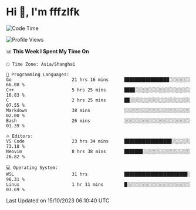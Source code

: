 # Hi 👋, I'm fffzlfk

<!--START_SECTION:waka-->
![Code Time](http://img.shields.io/badge/Code%20Time-515%20hrs%206%20mins-blue)

![Profile Views](http://img.shields.io/badge/Profile%20Views-0-blue)

📊 **This Week I Spent My Time On** 

```text
🕑︎ Time Zone: Asia/Shanghai

💬 Programming Languages: 
Go                       21 hrs 16 mins      █████████████████░░░░░░░░   66.08 % 
C++                      5 hrs 25 mins       ████░░░░░░░░░░░░░░░░░░░░░   16.83 % 
C                        2 hrs 25 mins       ██░░░░░░░░░░░░░░░░░░░░░░░   07.55 % 
Markdown                 38 mins             ░░░░░░░░░░░░░░░░░░░░░░░░░   02.00 % 
Bash                     26 mins             ░░░░░░░░░░░░░░░░░░░░░░░░░   01.39 % 

🔥 Editors: 
VS Code                  23 hrs 34 mins      ██████████████████░░░░░░░   73.18 % 
Neovim                   8 hrs 38 mins       ███████░░░░░░░░░░░░░░░░░░   26.82 % 

💻 Operating System: 
WSL                      31 hrs              ████████████████████████░   96.31 % 
Linux                    1 hr 11 mins        █░░░░░░░░░░░░░░░░░░░░░░░░   03.69 % 
```


 Last Updated on 15/10/2023 06:10:40 UTC
<!--END_SECTION:waka-->
